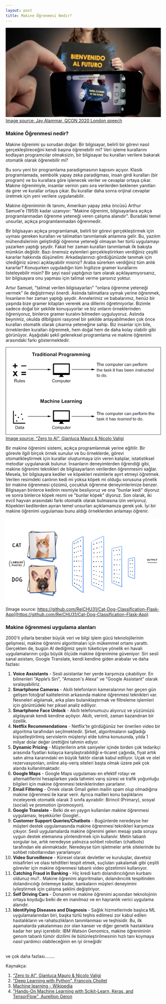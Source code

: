 ```yaml
---
layout: post
title: Makine Öğrenmesi Nedir?
---
```


![](/images/ML_sampleUseCase1.png)
<br>[Image source: Jay Alammar, QCON 2020 London speech](https://www.infoq.com/presentations/ml-dl-visual-intro/?utm_source=presentations&utm_medium=london&utm_campaign=qcon)

<h3> Makine Öğrenmesi nedir? </h3>

Makine öğrenimi şu sorudan doğar: Bir bilgisayar, belirli bir görevi nasıl gerçekleştireceğini kendi başına öğrenebilir mi? Veri işleme kurallarını kodlayan programcılar olmaksizin, bir bilgisayar bu kuralları verilere bakarak otomatik olarak öğrenebilir mi?

Bu soru yeni bir programlama paradigmasının kapısını açıyor. Klasik programlamada, sembolik yapay zeka paradigması, insan girdi kuralları (bir program) ve bu kurallara göre işlenecek veriler ve cevaplar ortaya çıkar. Makine öğrenimiyle, insanlar verinin yanı sıra verilerden beklenen yanıtları da girer ve kurallar ortaya çıkar. Bu kurallar daha sonra orijinal cevaplar üretmek için yeni verilere uygulanabilir.

Makine öğreniminin ilk tanımı, Amerikan yapay zeka öncüsü Arthur Samuel'e (1959) kadar uzanıyor: "Makine öğrenimi, bilgisayarlara açıkça programlanmadan öğrenme yeteneği veren çalışma alanıdır". Buradaki temel unsurlar, açıkça programlanmadan öğrenmedir. 

Bir bilgisayarı açıkça programlamak, belirli bir görevi gerçekleştirmek için uyması gereken kuralları ve talimatları tanımlamak anlamına gelir. Bu, yazılım mühendislerinin geliştirdiği öğrenme yeteneği olmayan her türlü uygulamayı yazarken yaptığı şeydir. Fakat her zaman kuralları tanımlamak ilk bakışta mümkün değildir. Bazı önemsiz eylemleri gerçekleştirirken verdiğiniz çeşitli kararlar hakkında düşünelim: Arkadaşlarınızı gördüğünüzde tanımak için izlediğiniz süreci açıklayabilir misiniz? Araba sürerken verdiğiniz tüm anlık kararlar? Konuşurken uyguladığın tüm İngilizce gramer kurallarını listeleyebilir misin? Bir şeyi nasıl yaptığınızı tam olarak açıklayamıyorsanız, bir bilgisayara onu yapması için talimat verme şansınız yoktur. 

Artur Samuel, "talimat verilen bilgisayarları" "onlara öğrenme yeteneği vermek" ile değiştirmeyi önerdi. Aslında talimatlara uymak yerine öğrenmek, İnsanların her zaman yaptığı şeydir. Annelerimiz ve babalarımız, henüz bir yaşında bize gramer kitapları vererek ana dillerini öğretmiyorlar. Bizimle sadece doğal bir şekilde konuşuyorlar ve biz onların örneklerinden öğreniyoruz, binlerce gramer kuralını bilmeden uyguluyoruz. Aslında beynimiz, okulda dilbilgisini rasyonel bir şekilde anlayabilmeden çok önce kuralları otomatik olarak çıkarma yeteneğine sahip. Biz insanlar için bile, örneklerden kuralları öğrenmek, hem doğal hem de daha kolay olabilir gibi görünüyor. Aşağıdaki şekil geleneksel programlama ve makine öğrenimi arasındaki farkı göstermektedir.

![](/images2/ClassicProgrammingVSmachineLearning.png)
<br>[Image source: “Zero to AI”, Gianluca Mauro & Nicolo Valigi](https://www.manning.com/books/zero-to-ai#:~:text=About%20the%20book,AI%20to%20shape%20their%20industries)

Bir makine öğrenimi sistemi, açıkça programlanmak yerine eğitilir. Bir görevle ilgili birçok örnek sunulur ve bu örneklerde, görevi otomatikleştirmek için kurallar oluşturmaya izin veren kalıplar, istatistiksel metodlar uygulanarak bulunur. İnsanların deneyimlerden öğrendiği gibi, makine öğrenimi teknikleri de bilgisayarların verilerden öğrenmesini sağlar. Mesela, bir bilgisayara kediler ve köpekleri resimlerle ayırt etmeyi öğretmek. Verilen resimdeki canlının kedi mi yoksa köpek mi olduğu sorusuna yönelik bir makine öğrenmesi çözümü, çocukluk öğrenme deneyimlerimize benzer. Bilgisayarı binlerce kedinin resmiyle besliyoruz ve ona "bunlar kedi" diyoruz ve sonra binlerce köpek resmi ve "bunlar köpek" diyoruz. Son olarak, iki evcil hayvan arasındaki farkı otomatik olarak bulmasına izin veriyoruz. Köpekleri kedilerden ayıran temel unsurları açıklamamıza gerek yok. İyi bir makine öğrenimi uygulaması bunu aldığı örneklerden anlamayı öğrenir. 

![](/images2/catVSdog.gif)
<br>[Image source: https://github.com/ReiCHU31/Cat-Dog-Classification-Flask-App](https://github.com/ReiCHU31/Cat-Dog-Classification-Flask-App)

<h3>Makine öğrenmesi uygulama alanları</h3>

2000'li yıllarla beraber büyük veri ve bilgi işlem gücü teknolojilerinin gelişmesi, makine öğrenimi algoritmaları için mükemmel ortamı yarattı. Gerçekten de, bugün AI dediğimiz şeyin tüketiciye yönelik en havalı uygulamalarının çoğu büyük ölçüde makine öğrenimine güveniyor: Siri sesli sanal asistanı, Google Translate, kendi kendine giden arabalar ve daha fazlası:
1. **Voice Assistants** - Sesli asistanlar her yerde karşımıza çıkabiliyor. En bilinenleri "Apple’s Siri", "Amazon's Alexa" ve "Google Assistant" olarak sıralayabiliriz.
2. **Smartphone Cameras** - Akıllı telefonların kameralarının her geçen gün gelişen fotoğraf kalitelerinin arkasında makine öğrenmesi teknikleri var. Nesneleri algılamak, arka planı bulanıklaştırmak ve filtreleme işlemleri için görüntüdeki her piksel analiz ediliyor.
3. **Smartphone Face Unlock** - Akıllı telefonumuzu alıyoruz ve yüzümüzü algılayarak kendi kendine açılıyor. Akıllı, verimli, zaman kazandıran bir özellik. 
4. **Netflix Recommendations** - Netflix'te gördüğünüz her önerilen video bir algoritma tarafından seçilmektedir. Şirket, algoritmaların sağladığı kişiselleştirilmiş servislerin müşteriyi elde tutma konusunda, yılda 1 milyar dolar değer ürettiğini tahmin ediyor.
5. **Dynamic Pricing** - Müşterilerin artık saniyeler içinde birden çok tedarikçi arasında fiyatları kolayca karşılaştırabildiği e-ticaret çağında, fiyat artık satın alma kararındaki en büyük faktör olarak kabul ediliyor. Uçak ve otel rezervasyonları, online alış-veriş siteleri başta olmak üzere pek çok alanda kullanılmaktadır.
6. **Google Maps** - Google Maps uygulaması en efektif rotayı ve alternatiflerini hesaplarken yada tahmini varış süresi ve trafik yoğunluğu bilgileri için makine öğrenmesi tekniklerinden yararlanır.
7. **Email Filtering** - Örnek olarak Gmail gelen mailin spam olup olmadığına makine öğrenmesi ile karar verir. Ayrıca mailleri konu başlıklarını inceleyerek otomatik olarak 3 sınıfa ayırabilir: Birincil (Primary), sosyal (social) ve promotion (promosyon).
8. **Google Translate** - Belki de en yaygın kullanılan makine öğrenmesi uygulaması, teşekkürler Google!..
9. **Customer Support Queries/Chatbots** - Bugünlerde neredeyse her müşteri destek uygulamasında makine öğrenmesi teknikleri karşımıza çıkıyor. Sesli uygulamalarda makine öğrenimi gelen mesajı yada soruyu uygun destek elemanına yönlendirmek için kullanılır. Metin tabanlı sorgular ise, artık neredeyse yalnızca sohbet robotları (chatbots) tarafından ele alınmaktadır. Neredeyse tüm işletmeler artık sitelerinde bu sohbet robotlarından yararlanıyor.
10. **Video Surveillence** - Küresel olarak devletler ve kuruluşlar, davetsiz misafirleri ve olası tehditleri tespit etmek, suçluları yakalamak gibi çeşitli görevler için makine öğrenmesi tabanlı video gözetimini kullanıyor.
11. **Catching Fraud in Banking** - Hiç kredi kartı dolandırıcılığının kurbanı oldunuz mu?.. Makine öğrenimi algoritmaları, dolandırıcılık tespitinden dolandırıcılığı önlemeye kadar, bankaların müşteri deneyimini iyileştirmek için çalışma şeklini değiştiriyor.
12. **Self Driving Cars** - Donanım ve makine öğrenimi açısından teknolojinin ortaya koyduğu belki de en inanılmaz ve en hayranlık verici uygulama alanıdır.
13. **Identifying Diseases and Diagnosis** - Sağlık hizmetlerinde başlıca ML uygulamalarından biri, başka türlü teşhis edilmesi zor kabul edilen hastalıkların ve rahatsızlıkların tanımlanması ve teşhisidir. Bu, ilk aşamalarda yakalanması zor olan kanser ve diğer genetik hastalıklara kadar her şeyi içerebilir. IBM Watson Genomics, makine öğreniminin genom tabanlı tümör dizilimi ile bütünleştirilmesinin hızlı tanı koymaya nasıl yardımcı olabileceğinin en iyi örneğidir

<br>ve çok daha fazlası........


Kaynakça:
1. [“Zero to AI”, Gianluca Mauro & Nicolo Valigi](https://www.manning.com/books/zero-to-ai#:~:text=About%20the%20book,AI%20to%20shape%20their%20industries)
2. ["Deep Learning with Python", François Chollet](https://www.manning.com/books/deep-learning-with-python)
3. [Machine learning - Wikipedia](https://en.wikipedia.org/wiki/Machine_learning)
4. ["Hands-On Machine Learning with Scikit-Learn, Keras, and TensorFlow", Aurellion Geron](https://www.amazon.com/Hands-Machine-Learning-Scikit-Learn-TensorFlow/dp/1492032646)
